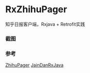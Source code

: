 # RxZhihuPager
知乎日报客户端，Rxjava + Retrofit实践

### 截图

### 参考
[ZhihuPager](https://github.com/cundong/ZhihuPaper)
[JainDanRxJava](https://github.com/ZhaoKaiQiang/JianDanRxJava)
